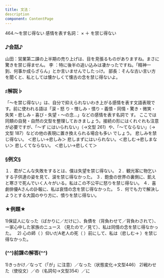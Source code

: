 ```yaml
---
title: 文法：
description
component: ContentPage
---
```



464.～を禁じ得ない
感情を表す名詞： × ＋ を禁じ得ない
### ♪会話♪
山田：営業第二課の上半期の売り上げは、目を見張るものがありますね。まさに驚きを禁じ得ません。
李 ：特に後半の追い込みは凄かったですね。「精神一到、何事か成らざらん」とか言いませんでしたっけ。 部長：そんな古い言い方を聞くと、私としては懐かしくて懐古の念を禁じ得ないよ。
### ♯解説♭
「～を禁じ得ない」は、自分で抑えられないわき上がる感情を表す文語表現です。前に使われる語は「涙・怒 り・憎しみ・憤り・義憤・同情・驚き・微笑・失笑・悲しみ・喜び・失望・～の念…」などの感情を表す名詞で す。
ここでは同類の自発・自然の文型を整理しておきましょう。接続の形にはくれぐれも注意が必要ですが、「～ず
にはいられない」（→文型 261）や、「～てならない」（→文型 187）などの他の表現に置き換えられる場合も多い でしょう。
悲しみを禁じ得ない。 ＜悲しい→悲しみ＞ 悲しまずにはいられない。＜悲しむ→悲しまない＞ 悲しくてならない。 ＜悲しい→悲しくて＞
### §例文§
１．君がこんな失敗をするとは、僕は失望を禁じ得ない。
２．観光客に物乞いする子供達の姿を見て、涙を禁じ得なかった。
３．飽食の世界の裏側に、飢えと寒さで死んでいく人々がいる。私はこの不公平に怒りを禁じ得ない。
４．喜劇俳優Aさんの訃報に、私は哀惜の念を禁じ得なかった。
５．何でも力で解決しようとする大国のやり方に、憤りを禁じ得ない。
### ★例題★
1)保証人になった（ばかりに／だけに）、負債を（背負わせて／背負わされて）、一家心中した家族のニュース
（見たので／見て）、私は同情の念を禁じ得なかった。  
2) 心の師（ ）仰いだA老人の死（ ）前にして、私は（悲しむ→ ）を禁じ得なかった。
### (^^)前課の解答(^^)
1)きっかけ／なって（「が」に注意）／なった（状態変化→文型446）
2)戦わせた（使役文）／の（名詞句→文型354）／に
